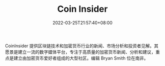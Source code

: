 ﻿---
weight: 
title: "Coin Insider"
description: "CoinInsider 提供区块链技术和加密货币行业的新闻、市场分析和投资者见解"
date: 2022-03-25T21:57:40+08:00
lastmod: 2022-03-25T16:45:40+08:00
draft: false
authors: ["Metabd"]
featuredImage: "coin-insider.jpg"
link: "https://www.coininsider.com/"
tags: ["元宇宙资讯","Coin Insider"]
categories: ["navigation"]
navigation: ["元宇宙资讯"]
lightgallery: true
toc: true
pinned: false
recommend: false
recommend1: false
---
CoinInsider 提供区块链技术和加密货币行业的新闻、市场分析和投资者见解。其愿景是建立一流的数字媒体平台，专注于高质量的加密货币新闻、分析和建议，重点是建立由加密货币爱好者组成的大型社区。编辑 Bryan Smith 位在南非。
